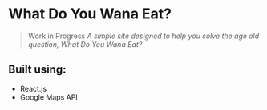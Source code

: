# What Do You Wana Eat?
> Work in Progress
*A simple site designed to help you solve the age old question, What Do You Wana Eat?*

## Built using:
- React.js
- Google Maps API
